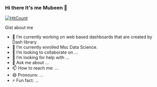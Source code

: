 ### Hi there It's me Mubeen 👋
[![HitCount](http://hits.dwyl.com/Mubeen31/Mubeen31.svg)](http://hits.dwyl.com/Mubeen31/Mubeen31)

Gist about me

- 🔭 I’m currently working on web based dashboards that are created by Dash library.
- 🌱 I’m currently enrolled Msc Data Science.
- 👯 I’m looking to collaborate on ...
- 🤔 I’m looking for help with ...
- 💬 Ask me about ...
- 📫 How to reach me: ...
- 😄 Pronouns: ...
- ⚡ Fun fact: ...

